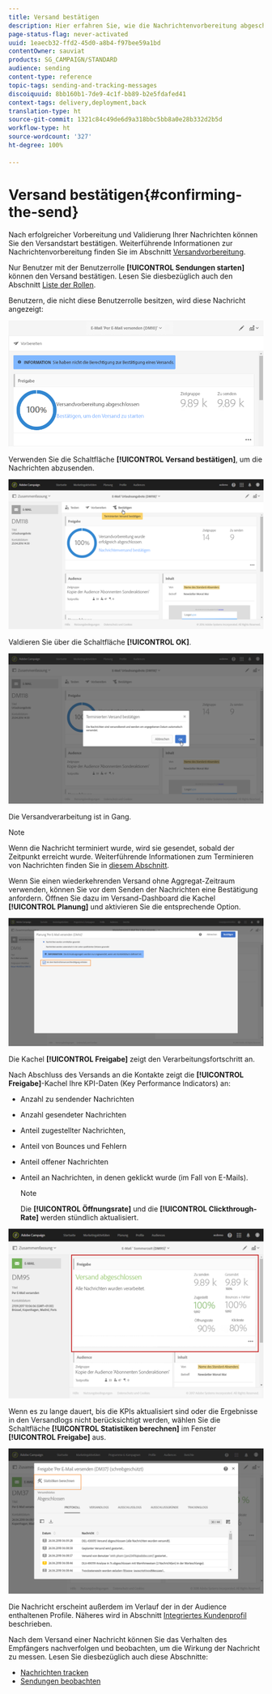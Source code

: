 ```yaml
---
title: Versand bestätigen
description: Hier erfahren Sie, wie die Nachrichtenvorbereitung abgeschlossen wird.
page-status-flag: never-activated
uuid: 1eaecb32-ffd2-45d0-a8b4-f97bee59a1bd
contentOwner: sauviat
products: SG_CAMPAIGN/STANDARD
audience: sending
content-type: reference
topic-tags: sending-and-tracking-messages
discoiquuid: 8bb160b1-7de9-4c1f-bb89-b2e5fdafed41
context-tags: delivery,deployment,back
translation-type: ht
source-git-commit: 1321c84c49de6d9a318bbc5bb8a0e28b332d2b5d
workflow-type: ht
source-wordcount: '327'
ht-degree: 100%

---
```



# Versand bestätigen{#confirming-the-send}

Nach erfolgreicher Vorbereitung und Validierung Ihrer Nachrichten können Sie den Versandstart bestätigen. Weiterführende Informationen zur Nachrichtenvorbereitung finden Sie im Abschnitt [Versandvorbereitung](../../sending/using/preparing-the-send.md).

Nur Benutzer mit der Benutzerrolle **[!UICONTROL Sendungen starten]** können den Versand bestätigen. Lesen Sie diesbezüglich auch den Abschnitt [Liste der Rollen](../../administration/using/list-of-roles.md).

Benutzern, die nicht diese Benutzerrolle besitzen, wird diese Nachricht angezeigt:

![](assets/confirm_delivery_2.png)

Verwenden Sie die Schaltfläche **[!UICONTROL Versand bestätigen]**, um die Nachrichten abzusenden.

![](assets/confirm_delivery.png)

Valdieren Sie über die Schaltfläche **[!UICONTROL OK]**.

![](assets/confirm_delivery1.png)

Die Versandverarbeitung ist in Gang.

>[!NOTE]
>
>Wenn die Nachricht terminiert wurde, wird sie gesendet, sobald der Zeitpunkt erreicht wurde. Weiterführende Informationen zum Terminieren von Nachrichten finden Sie in [diesem Abschnitt](../../sending/using/about-scheduling-messages.md).

Wenn Sie einen wiederkehrenden Versand ohne Aggregat-Zeitraum verwenden, können Sie vor dem Senden der Nachrichten eine Bestätigung anfordern. Öffnen Sie dazu im Versand-Dashboard die Kachel **[!UICONTROL Planung]** und aktivieren Sie die entsprechende Option.

![](assets/confirmation_recurring_deliveries.png)

Die Kachel **[!UICONTROL Freigabe]** zeigt den Verarbeitungsfortschritt an.

Nach Abschluss des Versands an die Kontakte zeigt die **[!UICONTROL Freigabe]**-Kachel Ihre KPI-Daten (Key Performance Indicators) an:

* Anzahl zu sendender Nachrichten
* Anzahl gesendeter Nachrichten
* Anteil zugestellter Nachrichten,
* Anteil von Bounces und Fehlern
* Anteil offener Nachrichten
* Anteil an Nachrichten, in denen geklickt wurde (im Fall von E-Mails).

   >[!NOTE]
   >
   >Die **[!UICONTROL Öffnungsrate]** und die **[!UICONTROL Clickthrough-Rate]** werden stündlich aktualisiert.

![](assets/sending_delivery.png)

Wenn es zu lange dauert, bis die KPIs aktualisiert sind oder die Ergebnisse in den Versandlogs nicht berücksichtigt werden, wählen Sie die Schaltfläche **[!UICONTROL Statistiken berechnen]** im Fenster **[!UICONTROL Freigabe]** aus.

![](assets/sending_delivery7.png)

Die Nachricht erscheint außerdem im Verlauf der in der Audience enthaltenen Profile. Näheres wird in Abschnitt [Integriertes Kundenprofil](../../audiences/using/integrated-customer-profile.md) beschrieben.

Nach dem Versand einer Nachricht können Sie das Verhalten des Empfängers nachverfolgen und beobachten, um die Wirkung der Nachricht zu messen. Lesen Sie diesbezüglich auch diese Abschnitte:

* [Nachrichten tracken](../../sending/using/tracking-messages.md)
* [Sendungen beobachten](../../sending/using/monitoring-a-delivery.md)

